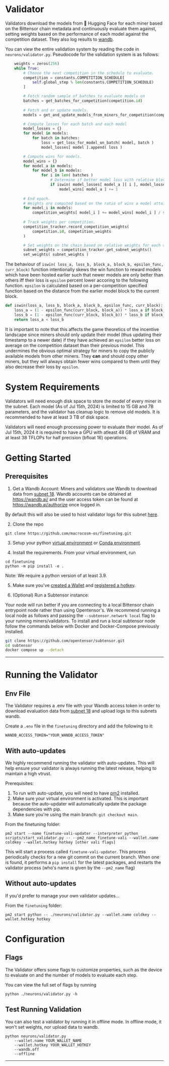 # Validator 

Validators download the models from 🤗 Hugging Face for each miner based on the Bittensor chain metadata and continuously evaluate them against, setting weights based on the performance of each model against the competition dataset. They also log results to [wandb](https://wandb.ai/rusticluftig/pretraining).

You can view the entire validation system by reading the code in `neurons/validator.py`. Pseudocode for the validation system is as follows:
```python
    weights = zeros(256)
    while True:
        # Choose the next competition in the schedule to evaluate.
        competition = constants.COMPETITION_SCHEDULE[
            self.global_step % len(constants.COMPETITION_SCHEDULE)
        ]

        # Fetch random sample of batches to evaluate models on
        batches = get_batches_for_competition(competition.id)
        
        # Fetch and or update models.
        models = get_and_update_models_from_miners_for_competition(competition.id)

        # Compute losses for each batch and each model
        model_losses = {}
        for model in models:
            for batch in batches:
                loss = get_loss_for_model_on_batch( model, batch )
                model_losses[ model ].append( loss )

        # Compute wins for models.
        model_wins = {}
        for model_a in models:
            for model_b in models:
                for i in len( batches )
                    # Determine if better model loss with relative block number boosting.
                    if iswin( model_losses[ model_a ][ i ], model_losses[ model_b ][ i ], block_a, block_b ):
                        model_wins[ model_a ] += 1
                            
        # End epoch.
        # Weights are computed based on the ratio of wins a model attains during the epoch.
        for model_i in models:
            competition_weights[ model_i ] += model_wins[ model_i ] / sum( model_wins.values() )
        
        # Track weights per competition.
        competition_tracker.record_competition_weights(
            competition.id, competition_weights
        )

        # Set weights on the chain based on relative weights for each competition.
        subnet_weights = competition_tracker.get_subnet_weights()
        set_weights( subnet_weights )
```

The behaviour of `iswin( loss_a, loss_b, block_a, block_b, epsilon_func, curr_block)` function intentionally skews the win function to reward models which have been hosted earlier such that newer models are only better than others iff their loss is `epsilon` percent lower accoring to the following function. `epsilon` is calculated based on a per-competition specified function based on the distance from the earlier model block to the current block.

```python
def iswin(loss_a, loss_b, block_a, block_b, epsilon_func, curr_block):
    loss_a = (1 - epsilon_func(curr_block, block_a)) * loss_a if block_a < block_b else loss_a
    loss_b = (1 - epsilon_func(curr_block, block_b)) * loss_b if block_b < block_a else loss_b
    return loss_a < loss_b
```

It is important to note that this affects the game theoretics of the incentive landscape since miners should only update their model (thus updating their timestamp to a newer date) if they have achieved an `epsilon` better loss on average on the competition dataset than their previous model. This undermines the obvious optimal strategy for miners to copy the publicly available models from other miners. They **can** and should copy other miners, but they will always obtain fewer wins compared to them until they also decrease their loss by `epsilon`.

# System Requirements

Validators will need enough disk space to store the model of every miner in the subnet. Each model (As of Jul 15th, 2024) is limited to 15 GB and 7B parameters, and the validator has cleanup logic to remove old models. It is recommended to have at least 3 TB of disk space.

Validators will need enough processing power to evaluate their model. As of Jul 15th, 2024 it is required to have a GPU with atleast 48 GB of VRAM and at least 38 TFLOPs for half precision (bfloat 16) operations.

# Getting Started

## Prerequisites

1. Get a Wandb Account:
Miners and validators use Wandb to download data from [subnet 18](https://github.com/corcel-api/cortex.t/). Wandb accounts can be obtained at https://wandb.ai/ and the user access token can be found at https://wandb.ai/authorize once logged in.

By default this will also be used to host validator logs for this subnet [here](https://wandb.ai/rusticluftig/pretraining).

2. Clone the repo

```shell
git clone https://github.com/macrocosm-os/finetuning.git
```

3. Setup your python [virtual environment](https://docs.python.org/3/library/venv.html) or [Conda environment](https://conda.io/projects/conda/en/latest/user-guide/tasks/manage-environments.html#creating-an-environment-with-commands).

4. Install the requirements. From your virtual environment, run
```shell
cd finetuning
python -m pip install -e .
```

Note: We require a python version of at least 3.9.

5. Make sure you've [created a Wallet](https://docs.bittensor.com/getting-started/wallets) and [registered a hotkey](https://docs.bittensor.com/subnets/register-and-participate).

6. (Optional) Run a Subtensor instance:

Your node will run better if you are connecting to a local Bittensor chain entrypoint node rather than using Opentensor's. 
We recommend running a local node as follows and passing the ```--subtensor.network local``` flag to your running miners/validators. 
To install and run a local subtensor node follow the commands below with Docker and Docker-Compose previously installed.
```bash
git clone https://github.com/opentensor/subtensor.git
cd subtensor
docker compose up --detach
```
---

# Running the Validator

## Env File

The Validator requires a .env file with your Wandb access token in order to download evaluation data from [subnet 18](https://github.com/corcel-api/cortex.t/) and upload logs to this subnets wandb.

Create a `.env` file in the `finetuning` directory and add the following to it:
```shell
WANDB_ACCESS_TOKEN="YOUR_WANDB_ACCESS_TOKEN"
```

## With auto-updates

We highly recommend running the validator with auto-updates. This will help ensure your validator is always running the latest release, helping to maintain a high vtrust.

Prerequisites:
1. To run with auto-update, you will need to have [pm2](https://pm2.keymetrics.io/) installed.
2. Make sure your virtual environment is activated. This is important because the auto-updater will automatically update the package dependencies with pip.
3. Make sure you're using the main branch: `git checkout main`.

From the finetuning folder:
```shell
pm2 start --name finetune-vali-updater --interpreter python scripts/start_validator.py -- --pm2_name finetune-vali --wallet.name coldkey --wallet.hotkey hotkey [other vali flags]
```

This will start a process called `finetune-vali-updater`. This process periodically checks for a new git commit on the current branch. When one is found, it performs a `pip install` for the latest packages, and restarts the validator process (who's name is given by the `--pm2_name` flag)

## Without auto-updates

If you'd prefer to manage your own validator updates...

From the `finetuning` folder:
```shell
pm2 start python -- ./neurons/validator.py --wallet.name coldkey --wallet.hotkey hotkey
```

# Configuration

## Flags

The Validator offers some flags to customize properties, such as the device to evaluate on and the number of models to evaluate each step.

You can view the full set of flags by running
```shell
python ./neurons/validator.py -h
```

## Test Running Validation

You can also test a validator by running it in offline mode. In offline mode, it won't set weights, nor upload data to wandb.

```shell
python neurons/validator.py 
    --wallet.name YOUR_WALLET_NAME
    --wallet.hotkey YOUR_WALLET_HOTKEY 
    --wandb.off
    --offline
```
---